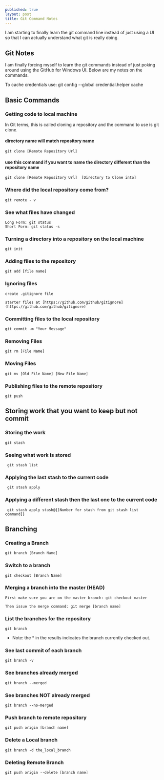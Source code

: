 ```yaml
---
published: true
layout: post
title: Git Command Notes
---
```


I am starting to finally learn the git command line instead of just using a UI so that I can actually understand what git is really doing.

## Git Notes

I am finally forcing myself to learn the git commands instead of just poking around using the GitHub for Windows UI.  Below are my notes on the commands.

To cache credentials use:  git config --global credential.helper cache
## Basic Commands

### Getting code to local machine

In Git terms, this is called cloning a repository and the command to use is git clone.  

#### directory name will match repository name
	git clone [Remote Repository Url]  
    
#### use this command if you want to name the directory different than the repository name
	git clone [Remote Repository Url]  [Directory to Clone into]
    
### Where did the local repository come from?

	git remote - v

### See what files have changed

	Long Form: git status  
	Short Form: git status -s


### Turning a directory into a repository on the local machine

	git init
    
### Adding files to the repository

	git add [file name]

### Ignoring files

	create .gitignore file 

	starter files at [https://github.com/github/gitignore](https://github.com/github/gitignore)
  
### Committing files to the local repository
  
  	git commit -m "Your Message"
  
### Removing Files
  
  	git rm [File Name]
  
### Moving Files
  
  	git mv [Old File Name] [New File Name]
  
### Publishing files to the remote repository
  
  	git push
  
## Storing work that you want to keep but not commit
  
### Storing the work
  
  	git stash
  
### Seeing what work is stored
  
 	 git stash list
  
### Applying the last stash to the current code
  
 	 git stash apply
  
### Applying a different stash then the last one to the current code
  
 	 git stash apply stash@{[Number for stash from git stash list command]}
  
## Branching
  
### Creating a Branch
  
  	git branch [Branch Name]
  
### Switch to a branch
  
  	git checkout [Branch Name]
  
### Merging a branch into the master (HEAD)
  
  	First make sure you are on the master branch: git checkout master
  
  	Then issue the merge command: git merge [branch name]
  
### List the branches for the repository
  
  	git branch
  
  - Note: the * in the results indicates the branch currently checked out. 
  
  
### See last commit of each branch
  
  	git branch -v 
  
### See branches already merged
  
  	git branch --merged
  
### See branches NOT already merged
  
  	git branch --no-merged
  
### Push branch to remote repository
	git push origin [branch name]
  
### Delete a Local branch
	git branch -d the_local_branch
### Deleting Remote Branch
	git push origin --delete [branch name]